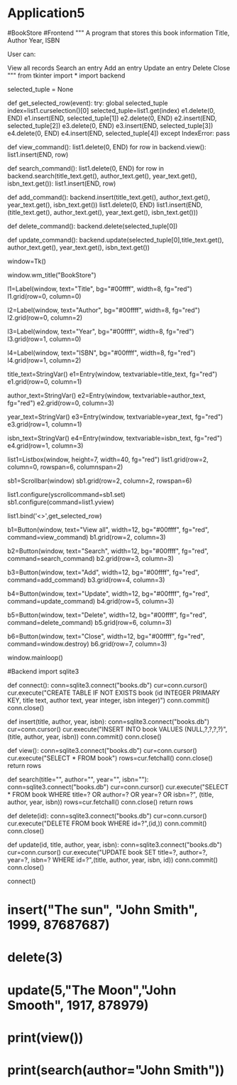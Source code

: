 # Application5
#BookStore
#Frontend
"""
A program that stores this book information
Title, Author
Year, ISBN

User can:

View all records
Search an entry
Add an entry 
Update an entry
Delete
Close
"""
from tkinter import *
import backend

selected_tuple = None

def get_selected_row(event):
    try:
        global selected_tuple
        index=list1.curselection()[0]
        selected_tuple=list1.get(index)
        e1.delete(0, END)
        e1.insert(END, selected_tuple[1])
        e2.delete(0, END)
        e2.insert(END, selected_tuple[2])
        e3.delete(0, END)
        e3.insert(END, selected_tuple[3])
        e4.delete(0, END)
        e4.insert(END, selected_tuple[4])
    except IndexError:
        pass

def view_command():
    list1.delete(0, END)
    for row in backend.view():
        list1.insert(END, row)

def search_command():
    list1.delete(0, END)
    for row in backend.search(title_text.get(), author_text.get(), year_text.get(), isbn_text.get()):
        list1.insert(END, row)

def add_command():
    backend.insert(title_text.get(), author_text.get(), year_text.get(), isbn_text.get())
    list1.delete(0, END)
    list1.insert(END, (title_text.get(), author_text.get(), year_text.get(), isbn_text.get()))

def delete_command():
    backend.delete(selected_tuple[0])
    
def update_command():
    backend.update(selected_tuple[0],title_text.get(), author_text.get(), year_text.get(), isbn_text.get())

window=Tk()

window.wm_title("BookStore")

l1=Label(window, text="Title", bg="#00ffff", width=8, fg="red")
l1.grid(row=0, column=0)

l2=Label(window, text="Author", bg="#00ffff", width=8, fg="red")
l2.grid(row=0, column=2)

l3=Label(window, text="Year", bg="#00ffff", width=8, fg="red")
l3.grid(row=1, column=0)

l4=Label(window, text="ISBN", bg="#00ffff", width=8, fg="red")
l4.grid(row=1, column=2)

title_text=StringVar()
e1=Entry(window, textvariable=title_text, fg="red")
e1.grid(row=0, column=1)

author_text=StringVar()
e2=Entry(window, textvariable=author_text, fg="red")
e2.grid(row=0, column=3)

year_text=StringVar()
e3=Entry(window, textvariable=year_text, fg="red")
e3.grid(row=1, column=1)

isbn_text=StringVar()
e4=Entry(window, textvariable=isbn_text, fg="red")
e4.grid(row=1, column=3)

list1=Listbox(window, height=7, width=40, fg="red")
list1.grid(row=2, column=0, rowspan=6, columnspan=2)

sb1=Scrollbar(window)
sb1.grid(row=2, column=2, rowspan=6)

list1.configure(yscrollcommand=sb1.set)
sb1.configure(command=list1.yview)

list1.bind('<<ListboxSelect>>',get_selected_row)

b1=Button(window, text="View all", width=12, bg="#00ffff", fg="red", command=view_command)
b1.grid(row=2, column=3)

b2=Button(window, text="Search", width=12, bg="#00ffff", fg="red", command=search_command)
b2.grid(row=3, column=3)

b3=Button(window, text="Add", width=12, bg="#00ffff", fg="red", command=add_command)
b3.grid(row=4, column=3)

b4=Button(window, text="Update", width=12, bg="#00ffff", fg="red", command=update_command)
b4.grid(row=5, column=3)

b5=Button(window, text="Delete", width=12, bg="#00ffff", fg="red", command=delete_command)
b5.grid(row=6, column=3)

b6=Button(window, text="Close", width=12, bg="#00ffff", fg="red", command=window.destroy)
b6.grid(row=7, column=3)

window.mainloop()

#Backend
import sqlite3

def connect():
    conn=sqlite3.connect("books.db")
    cur=conn.cursor()
    cur.execute("CREATE TABLE IF NOT EXISTS book (id INTEGER PRIMARY KEY, title text, author text, year integer, isbn integer)")
    conn.commit()
    conn.close()

def insert(title, author, year, isbn):
    conn=sqlite3.connect("books.db")
    cur=conn.cursor()
    cur.execute("INSERT INTO book VALUES (NULL,?,?,?,?)",(title, author, year, isbn))
    conn.commit()
    conn.close()

def view():
    conn=sqlite3.connect("books.db")
    cur=conn.cursor()
    cur.execute("SELECT * FROM book")
    rows=cur.fetchall()
    conn.close()
    return rows

def search(title="", author="", year="", isbn=""):
    conn=sqlite3.connect("books.db")
    cur=conn.cursor()
    cur.execute("SELECT * FROM book WHERE title=? OR author=? OR year=? OR isbn=?", (title, author, year, isbn))
    rows=cur.fetchall()
    conn.close()
    return rows

def delete(id):
    conn=sqlite3.connect("books.db")
    cur=conn.cursor()
    cur.execute("DELETE FROM book WHERE id=?",(id,))
    conn.commit()
    conn.close()

def update(id, title, author, year, isbn):
    conn=sqlite3.connect("books.db")
    cur=conn.cursor()
    cur.execute("UPDATE book SET title=?, author=?, year=?, isbn=? WHERE id=?",(title, author, year, isbn, id))
    conn.commit()
    conn.close()

connect()
# insert("The sun", "John Smith", 1999, 87687687)
# delete(3)
# update(5,"The Moon","John Smooth", 1917, 878979)
# print(view())
# print(search(author="John Smith"))
